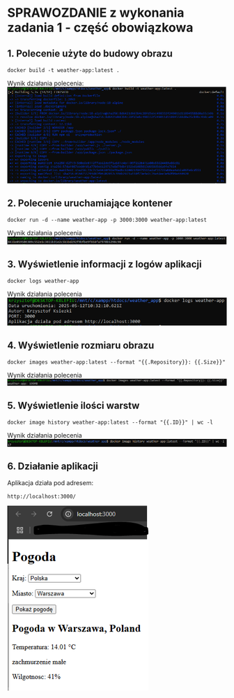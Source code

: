 # SPRAWOZDANIE z wykonania zadania 1 - część obowiązkowa
## 1. Polecenie użyte do budowy obrazu
```shell 
docker build -t weather-app:latest .
```
Wynik działania polecenia:
![Wynik polecenia build](img/zbudowanie_obrazu.PNG)

## 2. Polecenie uruchamiające kontener
```shell
docker run -d --name weather-app -p 3000:3000 weather-app:latest
```
Wynik działania polecenia
![Uruchomienie kontenera](img/uruchomienie_kontenera.PNG)

## 3. Wyświetlenie informacji z logów aplikacji
```shell
docker logs weather-app
```
Wynik działania polecenia
![informacje z logow](img/informacje_z_logow.PNG)

## 4. Wyświetlenie rozmiaru obrazu
```shell
docker images weather-app:latest --format "{{.Repository}}: {{.Size}}"
```
Wynik działania polecenia
![rozmiar aplikacji](img/rozmiar_aplikacji.PNG)

## 5. Wyświetlenie ilości warstw
```shell
docker image history weather-app:latest --format "{{.ID}}" | wc -l
```
Wynik działania polecenia
![ilosc warstwl](img/ilosc_warstw.PNG)

## 6. Działanie aplikacji
Aplikacja działa pod adresem: 
```shell
http://localhost:3000/
```

![dzialanie aplikacji](img/uruchomiona_aplikacja.PNG)


